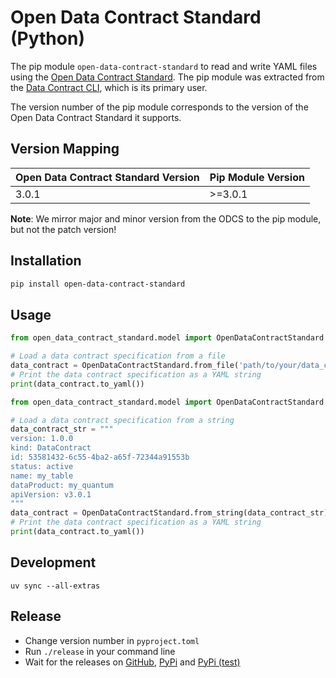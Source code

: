 # Open Data Contract Standard (Python)

The pip module `open-data-contract-standard` to read and write YAML files using the [Open Data Contract Standard](https://github.com/bitol-io/open-data-contract-standard). The pip module was extracted from the [Data Contract CLI](https://github.com/datacontract/datacontract-cli), which is its primary user.

The version number of the pip module corresponds to the version of the Open Data Contract Standard it supports.

## Version Mapping

| Open Data Contract Standard Version | Pip Module Version |
|-------------------------------------|--------------------|
| 3.0.1                               | >=3.0.1            |

**Note**: We mirror major and minor version from the ODCS to the pip module, but not the patch version!

## Installation

```bash
pip install open-data-contract-standard
```

## Usage

```python
from open_data_contract_standard.model import OpenDataContractStandard

# Load a data contract specification from a file
data_contract = OpenDataContractStandard.from_file('path/to/your/data_contract.yaml')
# Print the data contract specification as a YAML string
print(data_contract.to_yaml())
```

```python
from open_data_contract_standard.model import OpenDataContractStandard

# Load a data contract specification from a string
data_contract_str = """
version: 1.0.0
kind: DataContract
id: 53581432-6c55-4ba2-a65f-72344a91553b
status: active
name: my_table
dataProduct: my_quantum
apiVersion: v3.0.1
"""
data_contract = OpenDataContractStandard.from_string(data_contract_str)
# Print the data contract specification as a YAML string
print(data_contract.to_yaml())
```


## Development

```
uv sync --all-extras
```

## Release

- Change version number in `pyproject.toml`
- Run `./release` in your command line
- Wait for the releases on [GitHub](https://github.com/datacontract/open-data-contract-standard-python/releases), [PyPi](https://test.pypi.org/project/open-data-contract-standard/) and [PyPi (test)](https://test.pypi.org/project/open-data-contract-standard/)

